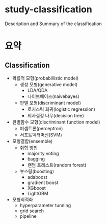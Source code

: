 # study-classification
Description and Summary of the classification

# 요약

## Classification
- 확률적 모형(probabillistic model)
    - 생성 모형(generative model)
        - LDA/QDA
        - 나이브베이즈(naivebayes)
    - 판별 모형(discriminant model)
        - 로지스틱 회귀(logistic regression)
        - 의사결정 나무(decision tree)
- 판별함수 모형(discriminant function model)
    - 퍼셉트론(perceptron)
    - 서포트벡터머신(SVM)
- 모형결합(ensemble)
    - 취합 방법
        - majority voting
        - bagging
        - 랜덤 포레스트(random forest)
    - 부스팅(boosting)
        - adaboost
        - gradient boost
        - XGboost
        - LightGBM
- 모형최적화
    - hyperparameter tunning
    - grid search
    - pipeline
